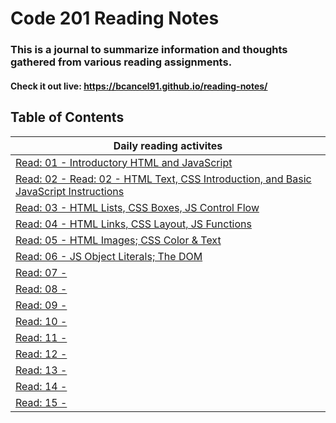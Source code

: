 # Code 201 Reading Notes
### This is a journal to summarize information and thoughts gathered from various reading assignments.
#### Check it out live:  https://bcancel91.github.io/reading-notes/

## Table of Contents
| Daily reading activites   | 
|---------------------------|
|[Read: 01 - Introductory HTML and JavaScript ](class-01.md) | 
|[Read: 02 - Read: 02 - HTML Text, CSS Introduction, and Basic JavaScript Instructions ](class-02.md) |
|[Read: 03 - HTML Lists, CSS Boxes, JS Control Flow ](class-03.md) |
|[Read: 04 - HTML Links, CSS Layout, JS Functions ](class-04.md) |
|[Read: 05 - HTML Images; CSS Color & Text ](class-05.md) | 
|[Read: 06 - JS Object Literals; The DOM ](class-01.md) |
|[Read: 07 - ](class-02.md) |
|[Read: 08 - ](class-03.md) |
|[Read: 09 - ](class-01.md) | 
|[Read: 10 - ](class-01.md) |
|[Read: 11 - ](class-02.md) |
|[Read: 12 - ](class-03.md) |
|[Read: 13 - ](class-01.md) | 
|[Read: 14 - ](class-01.md) |
|[Read: 15 - ](class-02.md) |
